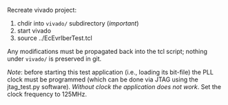 Recreate vivado project:

  1. chdir into `vivado/` subdirectory (*important*)
  2. start vivado
  3. source ../EcEvrIberTest.tcl

Any modifications must be propagated back into the tcl script;
nothing under `vivado/` is preserved in git.

*Note*: before starting this test application (i.e., loading its bit-file)
the PLL clock must be programmed (which can be done via JTAG using the 
jtag_test.py software). *Without clock the application does not work*.
Set the clock frequency to 125MHz.
